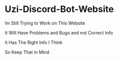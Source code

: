 # Uzi-Discord-Bot-Website

Im Still Trying to Work on This Website

It Will Have Problems and Bugs and not Correct Info

It Has The Right Info I Think

So Keep That in Mind
